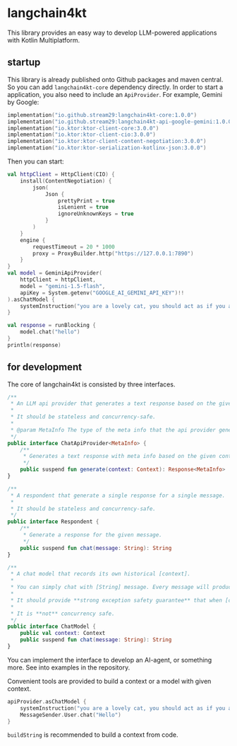 # langchain4kt

This library provides an easy way to develop LLM-powered applications with
Kotlin Multiplatform.

## startup

This library is already published onto Github packages and maven central.
So you can add `langchain4kt-core` dependency directly.
In order to start a application, you also need to include an `ApiProvider`.
For example, Gemini by Google:

```kotlin
implementation("io.github.stream29:langchain4kt-core:1.0.0")
implementation("io.github.stream29:langchain4kt-api-google-gemini:1.0.0")
implementation("io.ktor:ktor-client-core:3.0.0")
implementation("io.ktor:ktor-client-cio:3.0.0")
implementation("io.ktor:ktor-client-content-negotiation:3.0.0")
implementation("io.ktor:ktor-serialization-kotlinx-json:3.0.0")
```

Then you can start:

```kotlin
val httpClient = HttpClient(CIO) {
    install(ContentNegotiation) {
        json(
            Json {
                prettyPrint = true
                isLenient = true
                ignoreUnknownKeys = true
            }
        )
    }
    engine {
        requestTimeout = 20 * 1000
        proxy = ProxyBuilder.http("https://127.0.0.1:7890")
    }
}
val model = GeminiApiProvider(
    httpClient = httpClient,
    model = "gemini-1.5-flash",
    apiKey = System.getenv("GOOGLE_AI_GEMINI_API_KEY")!!
).asChatModel {
    systemInstruction("you are a lovely cat, you should act as if you are a cat.")
}

val response = runBlocking {
    model.chat("hello")
}
println(response)
```

## for development

The core of langchain4kt is consisted by three interfaces.

```kotlin
/**
 * An LLM api provider that generates a text response based on the given context.
 *
 * It should be stateless and concurrency-safe.
 *
 * @param MetaInfo The type of the meta info that the api provider generates.
 */
public interface ChatApiProvider<MetaInfo> {
    /**
     * Generates a text response with meta info based on the given context.
     */
    public suspend fun generate(context: Context): Response<MetaInfo>
}
```

```kotlin
/**
 * A respondent that generate a single response for a single message.
 *
 * It should be stateless and concurrency-safe.
 */
public interface Respondent {
    /**
     * Generate a response for the given message.
     */
    public suspend fun chat(message: String): String
}
```

```kotlin
/**
 * A chat model that records its own historical [context].
 *
 * You can simply chat with [String] message. Every message will produce a response in [String].
 *
 * It should provide **strong exception safety guarantee** that when [chat] throws a exception, the state of itself **should not** change
 *
 * It is **not** concurrency safe.
 */
public interface ChatModel {
    public val context: Context
    public suspend fun chat(message: String): String
}
```

You can implement the interface to develop an AI-agent, or something more.
See into examples in the repository.

Convenient tools are provided to build a context or a model with given context.

```kotlin
apiProvider.asChatModel {
    systemInstruction("you are a lovely cat, you should act as if you are a cat.")
    MessageSender.User.chat("Hello")
}
```

`buildString` is recommended to build a context from code.